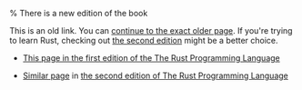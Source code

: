 % There is a new edition of the book

This is an old link. You can [continue to the exact older page][1].
If you're trying to learn Rust, checking out [the second edition][3] might be a better choice.

* [This page in the first edition of the The Rust Programming Language][1]

* [Similar page][2] in [the second edition of The Rust Programming Language][3]


[1]: first-edition/primitive-types.html
[2]: second-edition/ch03-02-data-types.html
[3]: second-edition/index.html
